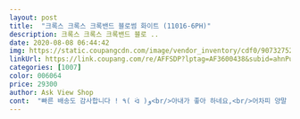 ```yaml
---
layout: post 
title:  "크록스 크록스 크록밴드 블로썸 화이트 (11016-6PH)" 
description: 크록스 크록스 크록밴드 블로 ..
date: 2020-08-08 06:44:42 
img: https://static.coupangcdn.com/image/vendor_inventory/cdf0/90732752276fa6283224bd9de21e41f768026984ff94f2cfec6d2aa78dbb.jpg 
linkUrl: https://link.coupang.com/re/AFFSDP?lptag=AF3600438&subid=ahnPublicAsk&pageKey=1575780087&itemId=2694360356&vendorItemId=71216895854&traceid=V0-113-79214dbeec524198 
categories: [1007] 
color: 006064 
price: 29300 
author: Ask View Shop 
cont:  "빠른 배송도 감사합니다 ! ٩( ᐛ )و<br/>아내가 좋아 하네요,<br/>어차피 양말 신고 신을거 아니니 발볼 좁은 분은 정사이즈도 괜찮을거 같아요.<br/><br/>예뻐요 !<br/>예상보다 배송이 빨랐어요^^<br/>적극 추천합니다,<br/>조금 큰 느낌은 있습니다.<br/><br/>좋아하시는 모습에 뿌듯하고 행복합니다 ♡<br/>좋은 상품입니다.<br/>^^<br/>크록스는 한사이즈 크게 신어야한데서 240 구매했는데<br/>할머니 선물로 사드렸는데,넘 좋아하시네요ㅎㅎㅎ<br/>흔하지 않은 색상이고 예뻐요.<br/><br/>" 
---
```

